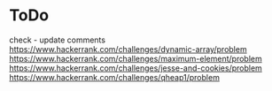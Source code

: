 # ToDo
check - update comments
https://www.hackerrank.com/challenges/dynamic-array/problem
https://www.hackerrank.com/challenges/maximum-element/problem
https://www.hackerrank.com/challenges/jesse-and-cookies/problem
https://www.hackerrank.com/challenges/qheap1/problem
